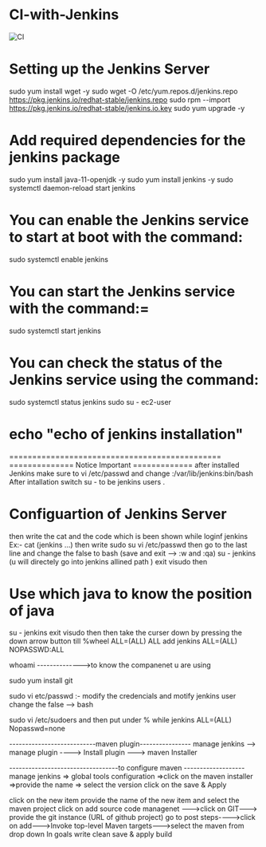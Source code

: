 # CI-with-Jenkins
![CI](https://user-images.githubusercontent.com/122671107/212466615-6abe9a79-8608-425f-8bde-4eae53c513b5.png)

# Setting up the Jenkins Server

sudo yum install wget -y
sudo wget -O /etc/yum.repos.d/jenkins.repo https://pkg.jenkins.io/redhat-stable/jenkins.repo
sudo rpm --import https://pkg.jenkins.io/redhat-stable/jenkins.io.key
sudo yum upgrade -y
# Add required dependencies for the jenkins package
sudo yum install java-11-openjdk -y
sudo yum install jenkins -y
sudo systemctl daemon-reload
start jenkins
# You can enable the Jenkins service to start at boot with the command:
sudo systemctl enable jenkins
# You can start the Jenkins service with the command:=
sudo systemctl start jenkins
# You can check the status of the Jenkins service using the command:
sudo systemctl status jenkins
sudo su - ec2-user
# echo "echo of jenkins installation"
==============================================
============== Notice Important =============
after installed Jenkins make sure to vi /etc/passwd
and change :/var/lib/jenkins:bin/bash
After intallation switch su - to be jenkins users . 

# Configuartion of Jenkins Server
then write the cat and the code which is been shown while loginf jenkins 
Ex:- cat (jenkins ...)
then write
sudo su 
vi /etc/passwd
then go to the last line and change the false to bash 
(save and exit --> :w and :qa)
su - jenkins (u will directely go into jenkins allined path )
exit 
visudo 
then 

# Use which java to know the position of java 

su - jenkins 
exit 
visudo 
then then take the curser down by pressing the down arrow button till %wheel ALL=(ALL)  ALL
add 
jenkins ALL=(ALL) NOPASSWD:ALL 

whoami -------------->to know the companenet u are using 

sudo yum install git


sudo vi etc/passwd :- modify the credencials and motify jenkins user 
change the false --> bash

sudo vi /etc/sudoers 
and then put under % while
jenkins ALL=(ALL)   Nopasswd=none 

---------------------------maven plugin----------------
manage jenkins --> manage plugin ---->  Install plugin ---> maven Installer 

----------------------------------to configure maven -------------------
manage jenkins => global tools configuration =>click on the maven installer =>provide the name => select the version click on the save & Apply

click on the new item
provide the name of the new item and select the maven project 
click on add
source code managenet --->click on GIT---> provide the git instance (URL of github project)
go to post steps---->click on add--->Invoke top-level Maven targets--->select the maven from drop down
In goals write clean 
save & apply
build


